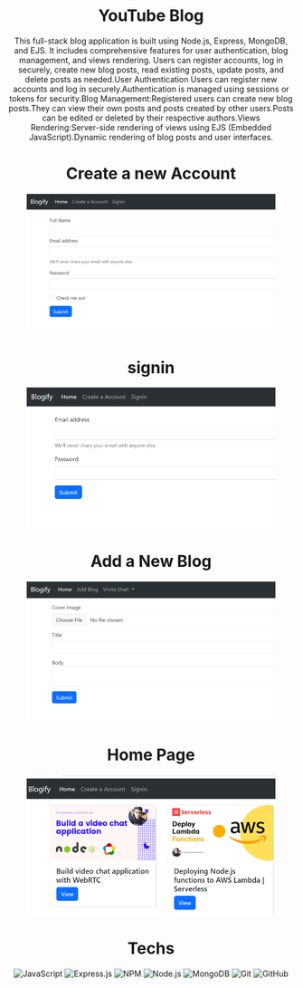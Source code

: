 

<div align="center"><h1>YouTube Blog</h1>

This full-stack blog application is built using Node.js, Express, MongoDB, and EJS. It includes comprehensive features for user authentication, blog management, and views rendering. Users can register accounts, log in securely, create new blog posts, read existing posts, update posts, and delete posts as needed.User Authentication Users can register new accounts and log in securely.Authentication is managed using sessions or tokens for security.Blog Management:Registered users can create new blog posts.They can view their own posts and posts created by other users.Posts can be edited or deleted by their respective authors.Views Rendering:Server-side rendering of views using EJS (Embedded JavaScript).Dynamic rendering of blog posts and user interfaces.





# Create a new Account
<img src = "https://raw.githubusercontent.com/vinita2003/blogifyy/master/create%20%20(2).png" length = 330 width = 440>



# signin
<img src = "https://raw.githubusercontent.com/vinita2003/blogifyy/master/signnn.png" length = 330 width = 440>

# Add a New Blog
<img src = "https://raw.githubusercontent.com/vinita2003/blogifyy/master/signin%20(2).png" length = 330 width = 440>

# Home Page
<img src = "https://raw.githubusercontent.com/vinita2003/blogifyy/master/Home%20(2).png" length = 330 width = 440>



# Techs
![JavaScript](https://img.shields.io/badge/javascript-%23323330.svg?logo=javascript&logoColor=%23F7DF1E&style=for-the-badge)
![Express.js](https://img.shields.io/badge/express.js-%23404d59.svg?logo=express&logoColor=%2361DAFB&style=for-the-badge)
![NPM ](https://img.shields.io/badge/NPM-%23000000.svg?logo=npm&logoColor=white&style=for-the-badge)
![Node.js ](https://img.shields.io/badge/node.js-6DA55F?logo=node.js&logoColor=white&style=for-the-badge)
![MongoDB](https://img.shields.io/badge/MongoDB-%234ea94b.svg?logo=mongodb&logoColor=white&style=for-the-badge)
![Git](https://img.shields.io/badge/git-%23F05033.svg?logo=git&logoColor=white&style=for-the-badge)
![GitHub](https://img.shields.io/badge/github-%23121011.svg?logo=github&logoColor=white&style=for-the-badge)

